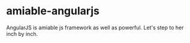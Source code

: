 # amiable-angularjs
AngularJS is amiable js framework as well as powerful. Let's step to her inch by inch.
